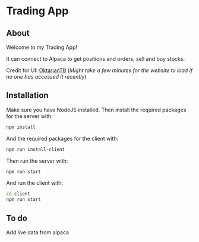 # Trading App



## About
Welcome to my Trading App!

It can connect to Alpaca to get positions and orders, sell and buy stocks.

Credit for UI: [OktarianTB](https://github.com/OktarianTB/stock-trading-simulator.git) (_Might take a few minutes for the website to load if no one has accessed it recently_)


## Installation
Make sure you have NodeJS installed. Then install the required packages for the server with:

```sh
npm install
```

And the required packages for the client with:
```sh
npm run install-client
```


Then run the server with:
```sh
npm run start
```
And run the client with:
```sh
cd client
npm run start
```

## To do
Add live data from alpaca


